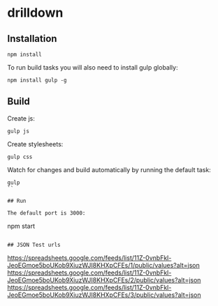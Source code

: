 # drilldown

## Installation

```
npm install
```

To run build tasks you will also need to install gulp globally:

```
npm install gulp -g
```

## Build

Create js:

```
gulp js
```

Create stylesheets:

```
gulp css
```

Watch for changes and build automatically by running the default task:

```
gulp
``

## Run

The default port is 3000:

```
npm start
```

## JSON Test urls

```
https://spreadsheets.google.com/feeds/list/11Z-0vnbFkl-JeoEGmoe5boUKob9XiuzWJI8KHXpCFEs/1/public/values?alt=json
https://spreadsheets.google.com/feeds/list/11Z-0vnbFkl-JeoEGmoe5boUKob9XiuzWJI8KHXpCFEs/2/public/values?alt=json
https://spreadsheets.google.com/feeds/list/11Z-0vnbFkl-JeoEGmoe5boUKob9XiuzWJI8KHXpCFEs/3/public/values?alt=json
```
